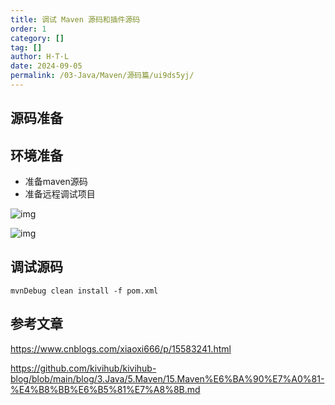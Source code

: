 ```yaml
---
title: 调试 Maven 源码和插件源码
order: 1
category: []
tag: []
author: H·T·L
date: 2024-09-05
permalink: /03-Java/Maven/源码篇/ui9ds5yj/
---
```




## 源码准备



## 环境准备

- 准备maven源码
- 准备远程调试项目

![img](https://images.hicoding.top/i/2024/09/05/ih7hk-3.webp)

![img](https://images.hicoding.top/i/2024/09/05/ikwvj-3.webp)

## 调试源码

```
mvnDebug clean install -f pom.xml
```



## 参考文章

https://www.cnblogs.com/xiaoxi666/p/15583241.html

https://github.com/kivihub/kivihub-blog/blob/main/blog/3.Java/5.Maven/15.Maven%E6%BA%90%E7%A0%81-%E4%B8%BB%E6%B5%81%E7%A8%8B.md


